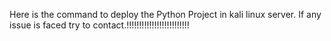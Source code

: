 Here is the command to deploy the Python Project in kali linux server.
If any issue is faced try to contact.!!!!!!!!!!!!!!!!!!!!!!!!!
